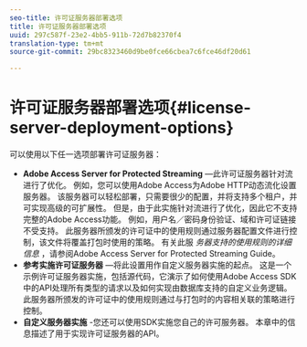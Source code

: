 ```yaml
---
seo-title: 许可证服务器部署选项
title: 许可证服务器部署选项
uuid: 297c587f-23e2-4bb5-911b-72d7b82370f4
translation-type: tm+mt
source-git-commit: 29bc8323460d9be0fce66cbea7c6fce46df20d61

---
```



# 许可证服务器部署选项{#license-server-deployment-options}

可以使用以下任一选项部署许可证服务器：

* **Adobe Access Server for Protected Streaming** —此许可证服务器针对流进行了优化。 例如，您可以使用Adobe Access为Adobe HTTP动态流化设置服务器。 该服务器可以轻松部署，只需要很少的配置，并将支持多个租户，并可实现高级的可扩展性。 但是，由于此实施针对流进行了优化，因此它不支持完整的Adobe Access功能。 例如，用户名／密码身份验证、域和许可证链接不受支持。 此服务器所颁发的许可证中的使用规则通过服务器配置文件进行控制，该文件将覆盖打包时使用的策略。 有关此服 *务器支持的使用规则的详细信息* ，请参阅Adobe Access Server for Protected Streaming Guide。
* **参考实施许可证服务器** —将此设置用作自定义服务器实施的起点。 这是一个示例许可证服务器实施，包括源代码，它演示了如何使用Adobe Access SDK中的API处理所有类型的请求以及如何实现由数据库支持的自定义业务逻辑。 此服务器所颁发的许可证中的使用规则通过与打包时的内容相关联的策略进行控制。
* **自定义服务器实施** -您还可以使用SDK实施您自己的许可服务器。 本章中的信息描述了用于实现许可证服务器的API。

